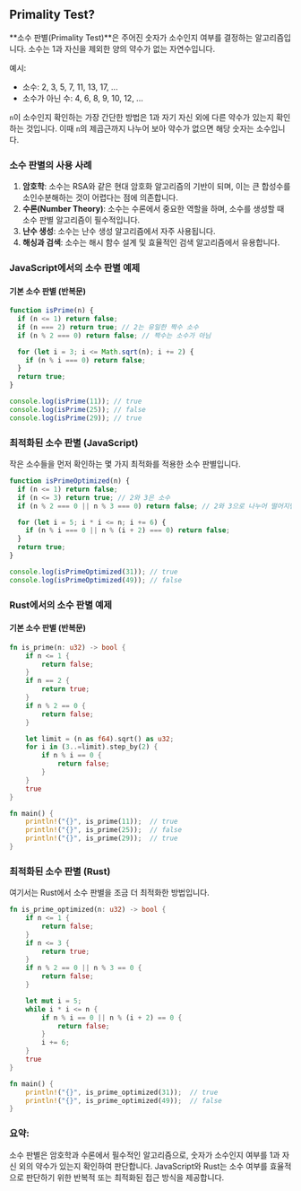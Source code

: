 ## Primality Test?

**소수 판별(Primality Test)**은 주어진 숫자가 소수인지 여부를 결정하는 알고리즘입니다. 소수는 1과 자신을 제외한 양의 약수가 없는 자연수입니다.

예시:

- 소수: 2, 3, 5, 7, 11, 13, 17, ...
- 소수가 아닌 수: 4, 6, 8, 9, 10, 12, ...

`n`이 소수인지 확인하는 가장 간단한 방법은 1과 자기 자신 외에 다른 약수가 있는지 확인하는 것입니다. 이때 `n`의 제곱근까지 나누어 보아 약수가 없으면 해당 숫자는 소수입니다.

### 소수 판별의 사용 사례

1. **암호학**: 소수는 RSA와 같은 현대 암호화 알고리즘의 기반이 되며, 이는 큰 합성수를 소인수분해하는 것이 어렵다는 점에 의존합니다.
2. **수론(Number Theory)**: 소수는 수론에서 중요한 역할을 하며, 소수를 생성할 때 소수 판별 알고리즘이 필수적입니다.
3. **난수 생성**: 소수는 난수 생성 알고리즘에서 자주 사용됩니다.
4. **해싱과 검색**: 소수는 해시 함수 설계 및 효율적인 검색 알고리즘에서 유용합니다.

### JavaScript에서의 소수 판별 예제

#### 기본 소수 판별 (반복문)

```javascript
function isPrime(n) {
  if (n <= 1) return false;
  if (n === 2) return true; // 2는 유일한 짝수 소수
  if (n % 2 === 0) return false; // 짝수는 소수가 아님

  for (let i = 3; i <= Math.sqrt(n); i += 2) {
    if (n % i === 0) return false;
  }
  return true;
}

console.log(isPrime(11)); // true
console.log(isPrime(25)); // false
console.log(isPrime(29)); // true
```

### 최적화된 소수 판별 (JavaScript)

작은 소수들을 먼저 확인하는 몇 가지 최적화를 적용한 소수 판별입니다.

```javascript
function isPrimeOptimized(n) {
  if (n <= 1) return false;
  if (n <= 3) return true; // 2와 3은 소수
  if (n % 2 === 0 || n % 3 === 0) return false; // 2와 3으로 나누어 떨어지면 소수 아님

  for (let i = 5; i * i <= n; i += 6) {
    if (n % i === 0 || n % (i + 2) === 0) return false;
  }
  return true;
}

console.log(isPrimeOptimized(31)); // true
console.log(isPrimeOptimized(49)); // false
```

### Rust에서의 소수 판별 예제

#### 기본 소수 판별 (반복문)

```rust
fn is_prime(n: u32) -> bool {
    if n <= 1 {
        return false;
    }
    if n == 2 {
        return true;
    }
    if n % 2 == 0 {
        return false;
    }

    let limit = (n as f64).sqrt() as u32;
    for i in (3..=limit).step_by(2) {
        if n % i == 0 {
            return false;
        }
    }
    true
}

fn main() {
    println!("{}", is_prime(11));  // true
    println!("{}", is_prime(25));  // false
    println!("{}", is_prime(29));  // true
}
```

### 최적화된 소수 판별 (Rust)

여기서는 Rust에서 소수 판별을 조금 더 최적화한 방법입니다.

```rust
fn is_prime_optimized(n: u32) -> bool {
    if n <= 1 {
        return false;
    }
    if n <= 3 {
        return true;
    }
    if n % 2 == 0 || n % 3 == 0 {
        return false;
    }

    let mut i = 5;
    while i * i <= n {
        if n % i == 0 || n % (i + 2) == 0 {
            return false;
        }
        i += 6;
    }
    true
}

fn main() {
    println!("{}", is_prime_optimized(31));  // true
    println!("{}", is_prime_optimized(49));  // false
}
```

### 요약:

소수 판별은 암호학과 수론에서 필수적인 알고리즘으로, 숫자가 소수인지 여부를 1과 자신 외의 약수가 있는지 확인하여 판단합니다. JavaScript와 Rust는 소수 여부를 효율적으로 판단하기 위한 반복적 또는 최적화된 접근 방식을 제공합니다.
